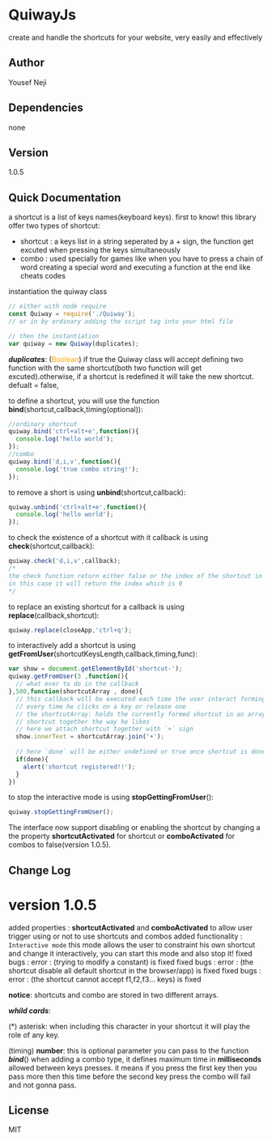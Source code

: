 # QuiwayJs
create and handle the shortcuts for your website, very easily and effectively  

## Author
Yousef Neji

## Dependencies
none

## Version
1.0.5

## Quick Documentation 
a shortcut is a list of keys names(keyboard keys).
first to know!
this library offer two types of shortcut:
* shortcut : a keys list in a string seperated by a + sign, the function get excuted when pressing the keys simultaneously
* combo : used specially for games like when you have to press a chain of word creating a special word and executing a function at the end like cheats codes

instantiation the quiway class
```javascript
// either with node require
const Quiway = require('./Quiway');
// or in by ordinary adding the script tag into your html file

// then the instantiation
var quiway = new Quiway(duplicates);
```
_**duplicates**_: (<span style="color:orange">Boolean</span>) if true the Quiway class will accept defining two function with the same shortcut(both two function will get excuted).otherwise, if a shortcut is redefined it will take the new shortcut. defualt = false,

to define a shortcut, you will use the function **bind**(shortcut,callback,timing(optional)):
```javascript
//ordinary shortcut
quiway.bind('ctrl+alt+e',function(){
  console.log('hello world');
});
//combo 
quiway.bind('d,i,v',function(){
  console.log('true combo string!');
});
```
to remove a short is using **unbind**(shortcut,callback):
```javascript
quiway.unbind('ctrl+alt+e',function(){
  console.log('hello world');
});
```
to check the existence of a shortcut with it callback is using **check**(shortcut,callback):
```javascript
quiway.check('d,i,v',callback);
/*
the check function return either false or the index of the shortcut in the containing array.
in this case it will return the index which is 0
*/
```
to replace an existing shortcut for a callback is using **replace**(callback,shortcut):
```javascript
quiway.replace(closeApp,'ctrl+q');
```
to interactively add a shortcut is using **getFromUser**(shortcutKeysLength,callback,timing,func):
```javascript
var show = document.getElementById('shortcut-');
quiway.getFromUser(3 ,function(){
  // what ever to do in the callback
},500,function(shortcutArray , done){
  // this callback will be executed each time the user interact forming the shortcut
  // every time he clicks on a key or release one
  // the shortcutArray: holds the currently formed shortcut in an array to allows user freely attach
  // shortcut together the way he likes 
  // here we attach shortcut together with `+` sign
  show.innerText = shortcutArray.join('+');
  
  // here `done` will be either undefined or true once shortcut is done
  if(done){
    alert('shortcut registered!!');
  }
})
```
to stop the interactive mode is using **stopGettingFromUser**():
```javascript
quiway.stopGettingFromUser();
```
The interface now support disabling or enabling the shortcut by changing a the property **shortcutActivated** for shortcut 
or **comboActivated** for combos to false(version 1.0.5).

## Change Log
# version 1.0.5
added properties : **shortcutActivated** and **comboActivated** to allow user trigger using or not to use shortcuts and combos
added functionality : `Interactive mode` this mode allows the user to constraint his own shortcut and change it interactively, you can start this mode and also stop it!
fixed bugs : error : (trying to modify a constant) is fixed
fixed bugs : error : (the shortcut disable all default shortcut in the browser/app) is fixed
fixed bugs : error : (the shortcut cannot accept f1,f2,f3... keys) is fixed

**notice**: shortcuts and combo are stored in two different arrays.

**_whild cards_**: 

(\*) asterisk: when including this character in your shortcut it will play the role of any key.

(timing) **number**: this is optional parameter you can pass to the function _**bind**_() when adding a combo type, it defines maximum time in **milliseconds** allowed between keys presses. it means if you press the first key then you pass more then this time before the second key press the combo will fail and not gonna pass.

## License
MIT
